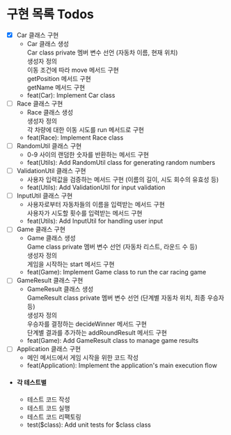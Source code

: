 # 구현 목록 Todos
- [x] Car 클래스 구현
  - Car 클래스 생성  
    Car class private 멤버 변수 선언 (자동차 이름, 현재 위치)  
    생성자 정의  
    이동 조건에 따라 move 메서드 구현  
    getPosition 메서드 구현  
    getName 메서드 구현   
  - feat(Car): Implement Car class  
- [ ] Race 클래스 구현
  - Race 클래스 생성  
    생성자 정의  
    각 차량에 대한 이동 시도를 run 메서드로 구현   
  - feat(Race): Implement Race class
- [ ] RandomUtil 클래스 구현
  - 0-9 사이의 랜덤한 숫자를 반환하는 메서드 구현
  - feat(Utils): Add RandomUtil class for generating random numbers
- [ ] ValidationUtil 클래스 구현
  -  사용자 입력값을 검증하는 메서드 구현 (이름의 길이, 시도 회수의 유효성 등)
  - feat(Utils): Add ValidationUtil for input validation
- [ ] InputUtil 클래스 구현
  - 사용자로부터 자동차들의 이름을 입력받는 메서드 구현  
    사용자가 시도할 횟수를 입력받는 메서드 구현
  - feat(Utils): Add InputUtil for handling user input
- [ ] Game 클래스 구현
  - Game 클래스 생성  
    Game class private 멤버 변수 선언 (자동차 리스트, 라운드 수 등)  
    생성자 정의  
    게임을 시작하는 start 메서드 구현
  - feat(Game): Implement Game class to run the car racing game
- [ ] GameResult 클래스 구현
  - GameResult 클래스 생성  
    GameResult class private 멤버 변수 선언 (단계별 자동차 위치, 최종 우승자 등)  
    생성자 정의  
    우승자를 결정하는 decideWinner 메서드 구현  
    단계별 결과를 추가하는 addRoundResult 메서드 구현  
  - feat(Game): Add GameResult class to manage game results
- [ ] Application 클래스 구현
  - 메인 메서드에서 게임 시작을 위한 코드 작성
  - feat(Application): Implement the application's main execution flow
- ####   각 테스트별
  - 테스트 코드 작성
  - 테스트 코드 실행
  - 테스트 코드 리팩토링
  - test($class): Add unit tests for $class class 
